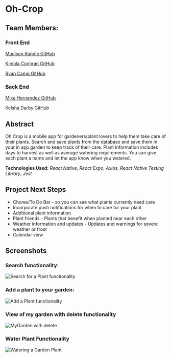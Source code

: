 # Oh-Crop

## Team Members:
### Front End
[Madison Randle GitHub](https://github.com/madisonrandle)

[Kimala Cochran GitHub](https://github.com/kimalajoy)

[Ryan Camp GitHub](https://github.com/cmpprg)

### Back End
[Mike Hernandez GitHub](https://github.com/mikez321)

[Kelsha Darby GitHub](https://github.com/kelshadarby)


## Abstract
Oh Crop is a mobile app for gardeners/plant lovers to help them take care of their plants. Search and save plants from the database and save them in your in app garden to keep track of their care. Plant information includes days to harvest as well as average watering requirements. You can give each plant a name and let the app know when you watered.

**Technologies Used:**
*React Native*, *React Expo*, *Axios*, *React Native Testing Library*, *Jest*

## Project Next Steps
* Chores/To Do Bar - so you can see what plants currently need care
* Incorporate push notifications for when to care for your plant
* Additional plant information
* Plant friends - Plants that benefit when planted near each other
* Weather information and updates - Updates and warnings for severe weather or frost
* Calendar view

## Screenshots

### Search functionality:
![Search for a Plant functionality](https://user-images.githubusercontent.com/54754467/88740274-f25f7e00-d0f9-11ea-8891-e5ab3414cc9c.gif)

### Add a plant to your garden:
![Add a Plant functionality](https://user-images.githubusercontent.com/54754467/88740190-bd532b80-d0f9-11ea-8945-6a0d04d56c8d.gif)

### View of my garden with delete functionality
![MyGarden with delete](https://user-images.githubusercontent.com/54754467/88740455-6d289900-d0fa-11ea-86ce-9bcc369443dc.gif)

### Water Plant Functionality
![Watering a Garden Plant](https://user-images.githubusercontent.com/54754467/88851509-15496b00-d1aa-11ea-92b2-8e6e0005a3b8.gif)


